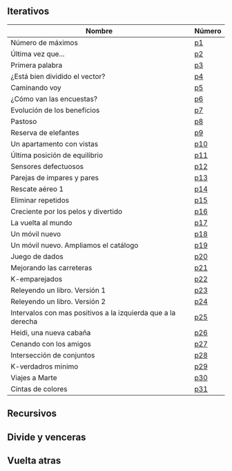 
## Iterativos

| Nombre                                                       | Número                                                                         |
| ------------------------------------------------------------ | ------------------------------------------------------------------------------ |
| Número de máximos                                            | [p1](https://github.com/aluque1/FAL/tree/main/24-25/CORRECT/iterativos/p1)     |
| Última vez que...                                            | [p2](https://github.com/aluque1/FAL/tree/main/24-25/CORRECT/iterativos/p2)     |
| Primera palabra                                              | [p3](https://github.com/aluque1/FAL/tree/main/24-25/CORRECT/iterativos/p3)     |
| ¿Está bien dividido el vector?                               | [p4](https://github.com/aluque1/FAL/tree/main/24-25/CORRECT/iterativos/p5)     |
| Caminando voy                                                | [p5](https://github.com/aluque1/FAL/tree/main/24-25/CORRECT/iterativos/p5)     |
| ¿Cómo van las encuestas?                                     | [p6]((https://github.com/aluque1/FAL/tree/main/24-25/CORRECT/iterativos/p6))   |
| Evolución de los beneficios                                  | [p7](https://github.com/aluque1/FAL/tree/main/24-25/CORRECT/iterativos/p7)     |
| Pastoso                                                      | [p8](https://github.com/aluque1/FAL/tree/main/24-25/CORRECT/iterativos/p8)     |
| Reserva de elefantes                                         | [p9](https://github.com/aluque1/FAL/tree/main/24-25/CORRECT/iterativos/p9)     |
| Un apartamento con vistas                                    | [p10](https://github.com/aluque1/FAL/tree/main/24-25/CORRECT/iterativos/p10)   |
| Última posición de equilibrio                                | [p11](https://github.com/aluque1/FAL/tree/main/24-25/CORRECT/iterativos/p11)   |
| Sensores defectuosos                                         | [p12](https://github.com/aluque1/FAL/tree/main/24-25/CORRECT/iterativos/p12)   |
| Parejas de impares y pares                                   | [p13](https://github.com/aluque1/FAL/tree/main/24-25/CORRECT/iterativos/p13)   |
| Rescate aéreo 1                                              | [p14](https://github.com/aluque1/FAL/tree/main/24-25/CORRECT/iterativos/p14)   |
| Eliminar repetidos                                           | [p15](https://github.com/aluque1/FAL/tree/main/24-25/CORRECT/iterativos/p15)   |
| Creciente por los pelos y divertido                          | [p16](https://github.com/aluque1/FAL/tree/main/24-25/CORRECT/iterativos/p16)   |
| La vuelta al mundo                                           | [p17](https://github.com/aluque1/FAL/tree/main/24-25/CORRECT/iterativos/p17)   |
| Un móvil nuevo                                               | [p18](https://github.com/aluque1/FAL/tree/main/24-25/CORRECT/iterativos/p18)   |
| Un móvil nuevo. Ampliamos el catálogo                        | [p19](https://github.com/aluque1/FAL/tree/main/24-25/CORRECT/iterativos/p19)   |
| Juego de dados                                               | [p20](https://github.com/aluque1/FAL/tree/main/24-25/CORRECT/iterativos/p20)   |
| Mejorando las carreteras                                     | [p21](https://github.com/aluque1/FAL/tree/main/24-25/CORRECT/iterativos/p21)   |
| K-emparejados                                                | [p22](https://github.com/aluque1/FAL/tree/main/24-25/CORRECT/iterativos/p22)   |
| Releyendo un libro. Versión 1                                | [p23](https://github.com/aluque1/FAL/tree/main/24-25/CORRECT/iterativos/p23)   |
| Releyendo un libro. Versión 2                                | [p24](https://github.com/aluque1/FAL/tree/main/24-25/CORRECT/iterativos/p24)   |
| Intervalos con mas positivos a la izquierda que a la derecha | [p25](https://github.com/aluque1/FAL/tree/main/24-25/CORRECT/iterativos/p25)   |
| Heidi, una nueva cabaña                                      | [p26](https://github.com/aluque1/FAL/tree/main/24-25/CORRECT/iterativos/p26)   |
| Cenando con los amigos                                       | [p27](https://github.com/aluque1/FAL/tree/main/24-25/CORRECT/iterativos/p27)   |
| Intersección de conjuntos                                    | [p28]((https://github.com/aluque1/FAL/tree/main/24-25/CORRECT/iterativos/p28)) |
| K-verdadros minimo                                           | [p29](https://github.com/aluque1/FAL/tree/main/24-25/CORRECT/iterativos/p29)   |
| Viajes a Marte                                               | [p30](https://github.com/aluque1/FAL/tree/main/24-25/CORRECT/iterativos/p30)   |
| Cintas de colores                                            | [p31](https://github.com/aluque1/FAL/tree/main/24-25/CORRECT/iterativos/p31)   |

## Recursivos

## Divide y venceras

## Vuelta atras
